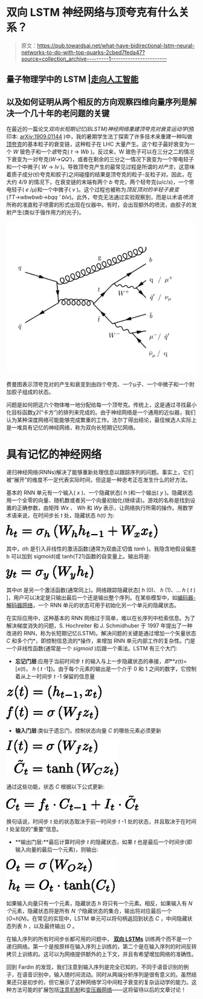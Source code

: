 # 双向 LSTM 神经网络与顶夸克有什么关系？

> 原文：<https://pub.towardsai.net/what-have-bidirectional-lstm-neural-networks-to-do-with-top-quarks-2cbed7feda47?source=collection_archive---------1----------------------->

## 量子物理学中的 LSTM |[走向人工智能](https://towardsai.net/)

## 以及如何证明从两个相反的方向观察四维向量序列是解决一个几十年的老问题的关键

在最近的一篇论文*双向长短期记忆(BLSTM)神经网络重建顶夸克对衰变运动学*(预印本: [arXiv:1909.01144](https://arxiv.org/abs/1909.01144) )中，我的暑期学生法丁探索了许多技术来重建一种叫做[顶夸克](https://en.wikipedia.org/wiki/Top_quark)的基本粒子的衰变链，这种粒子在 LHC 大量产生。这个粒子最好衰变为一个 *W* 玻色子和一个*底*夸克( *t* → *Wb* )。反过来，W 玻色子可以在三分之二的情况下衰变为一对夸克(*W*→*QQ*’)，或者在剩余的三分之一情况下衰变为一个带电轻子和一个中微子( *W* → *lv* )。导致顶夸克产生的最常见过程是所谓的*对产生*，这意味着质子成分(价夸克和胶子)之间碰撞的结果是顶夸克的粒子-反粒子对。因此，在大约 4/9 的情况下，在衰变链的末端有两个 *b* 夸克，两个轻夸克(*u*/*c*/*s*)，一个带电轻子( *e* /μ)和一个中微子( *v* )。这个过程也被称为*顶反顶对的半轻子衰变*(*TT*→*wbwbwb*→*bqq ' blv*)。此外，夸克无法通过实验观察到，而是以术语*喷流*所称的准直粒子喷雾的形式出现在仪器中。有时，会出现额外的喷流，由胶子的发射产生(类似于强作用力的光子)。

![](img/0f37704b87081b17b51221f35b817e20.png)

费曼图表示顶夸克对的产生和衰变到由四个夸克、一个μ子、一个中微子和一个附加胶子组成的状态。

问题是如何把这六个物体唯一地分配给每一个顶夸克。传统上，这是通过寻找最小化目标函数χ2(“卡方”)的排列来完成的。由于神经网络是一个通用的近似器，我们认为某种深度网络可能能够完成繁重的工作。法尔丁得出结论，最佳候选人实际上是一堆具有记忆的神经网络，称为双向长短期记忆网络。

# 具有记忆的神经网络

递归神经网络(RNNs)解决了能够重新处理信息以跟踪序列的问题。事实上，它们被“展开”的维度不一定代表实际时间，但这是一种思考正在发生什么的好方法。

基本的 RNN 单元有一个输入( *x* )、一个隐藏状态( *h* )和一个输出( *y* )。隐藏状态用一个全零的向量、随机数或者另一个向量初始化(继续读)。游戏的名称是找到设置的正确参数，由矩阵 *Wx* 、 *Wh* 和 *Wy* 表示，让网络执行所需的操作。用数学术语来说，在时间步长 *t* 处，隐藏状态 *h(t)* 为:

![](img/1e50c0f818262b20334dd4eede34a887.png)

其中，σh 是引入非线性的激活函数(通常为双曲正切值 *tanh* )。我隐含地假设偏差 b 可以加到 sigmoid(或 tanh(T21)函数的自变量上。输出将是:

![](img/6e64f4447f3a3490f86ad7bc5a00862f.png)

其中σt 是另一个激活函数(通常同上)。网络跟踪隐藏状态[ *h* (0)、 *h* (1)、… *h* ( *t* ) ]，用户可以决定是只输出最后一个还是输出整个序列。在某些模型中，如[编码器-解码器网络](https://machinelearningmastery.com/how-to-use-an-encoder-decoder-lstm-to-echo-sequences-of-random-integers/)，一个 RNN 单元的状态可用于初始化另一个单元的隐藏状态。

在实际应用中，这种基本的 RNN 网络过于简单，难以在长序列中检索信息。为了解决梯度消失的问题，S. Hochreiter 和 J. Schmidhuber 于 1997 年提出了一种改进的 RNN，称为长短期记忆(LSTM)。解决问题的关键是通过增加一个矢量状态 *C* 和多个门*，即控制信息流的*操作，来增加 RNN 单元内部工作的复杂性。门是一个非线性函数(通常是一个 *sigmoid* )后跟一个乘法。LSTM 有三个大门:

*   **忘记门层**:应用于当前时间步 *t* 的输入与上一步隐藏状态的串接，*即**z*(t)=[*x*(*t*)， *h* ( *t* -1】)。由于每个元素的输出是一个介于 0 和 1 之间的数字，它控制着从上一时间步 *t* -1 保留的信息量

![](img/3614423309f99f18b2c986bd6432d5f0.png)

*   **输入门层**:类似于遗忘门，控制状态向量 *C* 的哪些元素必须更新

![](img/8c255fb9bfe5e79e0b8b3d5b9afa6bff.png)

通过这些功能，状态 *C* 根据以下公式更新:

![](img/1eff54183a1e0ed85be7762c7c8d9ab8.png)

换句话说，时间步 *t* 处的状态取决于前一时间步 *t* -1 处的状态，并且取决于在时间 *t* 处呈现的“重要”信息。

*   **输出门层:**最后计算时间步 *t* 的隐藏状态，如果 *t* 也是最后一个时间步(即输入向量的最后一个元素)，则输出:

![](img/313bd9975c3566f5a72a99edc18eab8f.png)

如果输入向量只有一个元素，隐藏状态 *h* 将只有一个元素。相反，如果输入有 *N 个*元素，隐藏状态将是所有 *N 个*隐藏状态的集合，输出将对应最后一个(*O*=*h*[*N*)。在常见的实现中，LSTM 单元可以将句柄返回到状态 *C* ，中间隐藏状态列表 *h* ，以及最终输出 *O* 。

在输入序列的所有时间步长都可用的问题中， [**双向 LSTMs**](https://machinelearningmastery.com/develop-bidirectional-lstm-sequence-classification-python-keras/) 训练两个而不是一个递归网络。第一个是按原样在输入序列上训练的，第二个是在输入序列的时间反转拷贝上训练的。这可以为网络提供额外的上下文，并且有希望增加网络的准确性。

回到 Fardin 的发现，我们注意到输入序列是完全已知的，不同于语音识别的例子，在语音识别中，输入随时间流动。同时从两端分析序列是很有意义的。虽然结果还只是初步的，但它展示了这种网络学习中间粒子衰变的复杂运动学的能力。这种方法可能的扩展包括[注意机制](https://towardsdatascience.com/intuitive-understanding-of-attention-mechanism-in-deep-learning-6c9482aecf4f)和[变压器网络](https://ai.googleblog.com/2017/08/transformer-novel-neural-network.html)——这将留待以后的文章讨论！